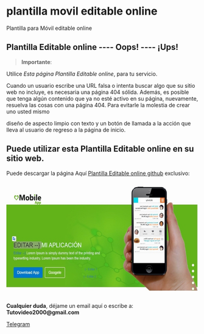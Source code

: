 # plantilla movil editable online
Plantilla para Móvil editable online


<h2 id="permitir-aplicaciones-menos-seguras-">Plantilla Editable online ---- Oops! ---- &#161;Ups! </h2>
<blockquote>
<p><strong>Importante</strong>: </p>
</blockquote>
<p>Utilice <em>Esta p&#225;gina Plantilla Editable online</em>, para tu servicio.</p>

<p>Cuando un usuario escribe una URL falsa o intenta buscar algo que su sitio web no incluye, es necesaria una p&#225;gina 404 s&#243;lida. Adem&#225;s, es posible que tenga alg&#250;n contenido que ya no est&#233; activo en su p&#225;gina, nuevamente, resuelva las cosas con una p&#225;gina 404. Para evitarle la molestia de crear uno usted mismo

dise&#241;o de aspecto limpio con texto y un bot&#243;n de llamada a la acci&#243;n que lleva al usuario de regreso a la p&#225;gina de inicio.</p>

<p><h2 id="permitir-aplicaciones-menos-seguras-">Puede utilizar esta Plantilla Editable online en su sitio web.</h2> Puede descargar la p&#225;gina Aqu&#237; <a href="https://github.com/ipxxx999/plantilla_movil_editable_online/archive/main.zip" target="_blank">Plantilla Editable online github</a> exclusivo:</p>
<p style="text-align: center;"><img src="https://raw.githubusercontent.com/ipxxx999/plantilla_movil_editable_online/main/ver.jpg" alt="Interfaz de selecci&oacute;n para permitir aplicaciones menos seguras" width="600" height="300" /></p>
<p><strong>Cualquier duda</strong>, d&#233;jame un email aqu&#237; o escribe a: <strong>Tutovideo2000@gmail.com</strong></p>



</div>
  <link rel="stylesheet" href="http://copen.atspace.tv/css_js/css/pro.min.css">
  <link rel="stylesheet" href="http://copen.atspace.tv/css_js/css/estilos.css">
<p>
<div class="channel-username-block"><a href="https://t.me/estuto?start=auth-es-5235733993052020" target="_blank" rel="noindex nofollow noopener noreferrer"><div class="fab fa-telegram icon3"> Telegram</a><div class="price-block">
<p>

</div>

<blockquote>
